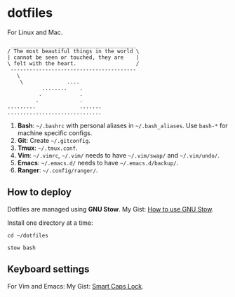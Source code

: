 # dotfiles

For Linux and Mac.

```
 ________________________________________
/ The most beautiful things in the world \
| cannot be seen or touched, they are    |
\ felt with the heart.                   /
 ----------------------------------------
   \
    \              ....       
           ........    .      
          .            .      
         .             .      
.........              .......
..............................
```

1. **Bash**: `~/.bashrc` with personal aliases in `~/.bash_aliases`. Use `bash-*` for machine specific configs.
2. **Git**: Create `~/.gitconfig`.
3. **Tmux**: `~/.tmux.conf`.
4. **Vim**: `~/.vimrc`, `~/.vim/` needs to have `~/.vim/swap/` and `~/.vim/undo/`.
5. **Emacs**: `~/.emacs.d/` needs to have `~/.emacs.d/backup/`.
6. **Ranger**: `~/.config/ranger/`.

## How to deploy

Dotfiles are managed using **GNU Stow**. My Gist: [How to use GNU Stow](https://gist.github.com/tanyuan/d8ac86407893699e0d2b).

Install one directory at a time:

```
cd ~/dotfiles

stow bash
```

## Keyboard settings

For Vim and Emacs: My Gist: [Smart Caps Lock](https://gist.github.com/tanyuan/55bca522bf50363ae4573d4bdcf06e2e).
